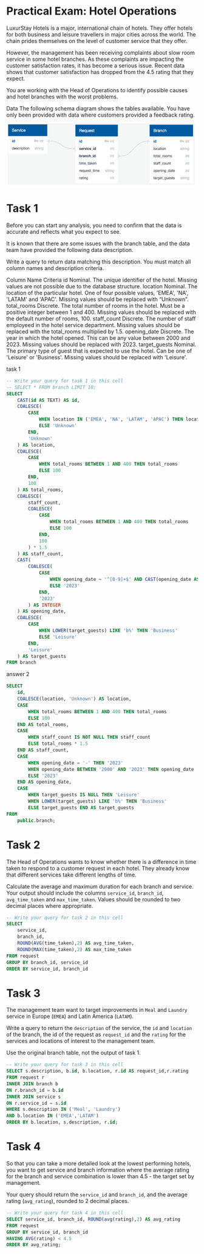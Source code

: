 # Practical Exam: Hotel Operations  

LuxurStay Hotels is a major, international chain of hotels. They offer hotels for both business and leisure travellers in major cities across the world. The chain prides themselves on the level of customer service that they offer.

However, the management has been receiving complaints about slow room service in some hotel branches. As these complaints are impacting the customer satisfaction rates, it has become a serious issue. Recent data shows that customer satisfaction has dropped from the 4.5 rating that they expect.

You are working with the Head of Operations to identify possible causes and hotel branches with the worst problems.

Data
The following schema diagram shows the tables available. You have only been provided with data where customers provided a feedback rating.

<img src = 'practice.png'/>

# Task 1
Before you can start any analysis, you need to confirm that the data is accurate and reflects what you expect to see.

It is known that there are some issues with the branch table, and the data team have provided the following data description.

Write a query to return data matching this description. You must match all column names and description criteria.

Column Name	Criteria
id	Nominal. The unique identifier of the hotel.
Missing values are not possible due to the database structure.
location	Nominal. The location of the particular hotel. One of four possible values, 'EMEA', 'NA', 'LATAM' and 'APAC'.
Missing values should be replaced with “Unknown”.
total_rooms	Discrete. The total number of rooms in the hotel. Must be a positive integer between 1 and 400.
Missing values should be replaced with the default number of rooms, 100.
staff_count	Discrete. The number of staff employeed in the hotel service department.
Missing values should be replaced with the total_rooms multiplied by 1.5.
opening_date	Discrete. The year in which the hotel opened. This can be any value between 2000 and 2023.
Missing values should be replaced with 2023.
target_guests	Nominal. The primary type of guest that is expected to use the hotel. Can be one of 'Leisure' or 'Business'.
Missing values should be replaced with 'Leisure'.

task 1
```sql
-- Write your query for task 1 in this cell
-- SELECT * FROM branch LIMIT 10;
SELECT 
    CAST(id AS TEXT) AS id,
    COALESCE(
        CASE 
            WHEN location IN ('EMEA', 'NA', 'LATAM', 'APAC') THEN location
            ELSE 'Unknown'
        END, 
        'Unknown'
    ) AS location,
    COALESCE(
        CASE 
            WHEN total_rooms BETWEEN 1 AND 400 THEN total_rooms
            ELSE 100
        END, 
        100
    ) AS total_rooms,
    COALESCE(
        staff_count, 
        COALESCE(
            CASE 
                WHEN total_rooms BETWEEN 1 AND 400 THEN total_rooms
                ELSE 100
            END, 
            100
        ) * 1.5
    ) AS staff_count,
    CAST(
        COALESCE(
            CASE
                WHEN opening_date ~ '^[0-9]+$' AND CAST(opening_date AS INTEGER) BETWEEN 2000 AND 2023 THEN opening_date
                ELSE '2023'
            END, 
            '2023'
        ) AS INTEGER
    ) AS opening_date,
    COALESCE(
        CASE 
            WHEN LOWER(target_guests) LIKE 'b%' THEN 'Business'
            ELSE 'Leisure'
        END, 
        'Leisure'
    ) AS target_guests
FROM branch
```
answer 2
```sql
SELECT 
    id,
    COALESCE(location, 'Unknown') AS location,
    CASE
        WHEN total_rooms BETWEEN 1 AND 400 THEN total_rooms
        ELSE 100
    END AS total_rooms,
    CASE
        WHEN staff_count IS NOT NULL THEN staff_count
        ELSE total_rooms * 1.5
    END AS staff_count,
    CASE
        WHEN opening_date = '-' THEN '2023'
        WHEN opening_date BETWEEN '2000' AND '2023' THEN opening_date
        ELSE '2023'
    END AS opening_date,
    CASE
        WHEN target_guests IS NULL THEN 'Leisure'
        WHEN LOWER(target_guests) LIKE 'b%' THEN 'Business'
        ELSE target_guests END AS target_guests
FROM 
    public.branch;
```

# Task 2

The Head of Operations wants to know whether there is a difference in time taken to respond to a customer request in each hotel. They already know that different services take different lengths of time. 

Calculate the average and maximum duration for each branch and service. Your output should include the columns `service_id`, `branch_id`, `avg_time_taken` and `max_time_taken`. Values should be rounded to two decimal places where appropriate. 

```sql
-- Write your query for task 2 in this cell
SELECT 
	service_id, 
	branch_id, 
	ROUND(AVG(time_taken),2) AS avg_time_taken, 
	ROUND(MAX(time_taken),2) AS max_time_taken
FROM request
GROUP BY branch_id, service_id
ORDER BY service_id, branch_id
```

# Task 3

The management team want to target improvements in `Meal` and `Laundry` service in Europe (`EMEA`) and Latin America (`LATAM`). 

Write a query to return the `description` of the service, the `id` and `location` of the branch, the id of the request as `request_id` and the `rating` for the services and locations of interest to the management team. 

Use the original branch table, not the output of task 1. 

```sql
-- Write your query for task 3 in this cell
SELECT s.description, b.id, b.location, r.id AS request_id,r.rating
FROM request r
INNER JOIN branch b 
ON r.branch_id = b.id
INNER JOIN service s
ON r.service_id = s.id
WHERE s.description IN ('Meal', 'Laundry')
AND b.location IN ('EMEA','LATAM')
ORDER BY b.location, s.description, r.id;
```

# Task 4

So that you can take a more detailed look at the lowest performing hotels, you want to get service and branch information where the average rating for the branch and service combination is lower than 4.5 - the target set by management.  

Your query should return the `service_id` and `branch_id`, and the average rating (`avg_rating`), rounded to 2 decimal places.

```sql
-- Write your query for task 4 in this cell
SELECT service_id, branch_id, ROUND(avg(rating),2) AS avg_rating
FROM request
GROUP BY service_id, branch_id
HAVING AVG(rating) < 4.5
ORDER BY avg_rating;
```
